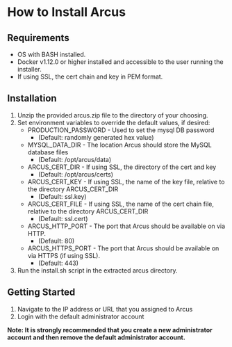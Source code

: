 # How to Install Arcus

## Requirements

* OS with BASH installed.
* Docker v1.12.0 or higher installed and accessible to the user running the installer.
* If using SSL, the cert chain and key in PEM format.

## Installation

1. Unzip the provided arcus.zip file to the directory of your choosing.
2. Set environment variables to override the default values, if desired:
    * PRODUCTION_PASSWORD - Used to set the mysql DB password
      * (Default: randomly generated hex value)
    * MYSQL_DATA_DIR - The location Arcus should store the MySQL database files
      * (Default: /opt/arcus/data)
    * ARCUS_CERT_DIR - If using SSL, the directory of the cert and key
      * (Default: /opt/arcus/certs)
    * ARCUS_CERT_KEY - If using SSL, the name of the key file, relative to the directory ARCUS_CERT_DIR
      * (Default: ssl.key)
    * ARCUS_CERT_FILE - If using SSL, the name of the cert chain file, relative to the directory ARCUS_CERT_DIR
      * (Default: ssl.cert)
    * ARCUS_HTTP_PORT - The port that Arcus should be available on via HTTP.
      * (Default: 80)
    * ARCUS_HTTPS_PORT - The port that Arcus should be available on via HTTPS (if using SSL).
      * (Default: 443)
3. Run the install.sh script in the extracted arcus directory.

## Getting Started
1. Navigate to the IP address or URL that you assigned to Arcus
2. Login with the default administrator account

**Note: It is strongly recommended that you create a new administrator account and then remove the default administrator account.**
